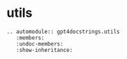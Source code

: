 # utils

```{eval-rst}
.. automodule:: gpt4docstrings.utils
   :members:
   :undoc-members:
   :show-inheritance:
```
